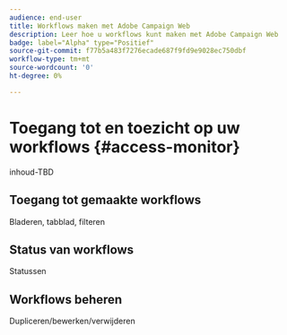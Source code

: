 ```yaml
---
audience: end-user
title: Workflows maken met Adobe Campaign Web
description: Leer hoe u workflows kunt maken met Adobe Campaign Web
badge: label="Alpha" type="Positief"
source-git-commit: f77b5a483f7276ecade687f9fd9e9028ec750dbf
workflow-type: tm+mt
source-wordcount: '0'
ht-degree: 0%

---
```



# Toegang tot en toezicht op uw workflows {#access-monitor}

inhoud-TBD

## Toegang tot gemaakte workflows

Bladeren, tabblad, filteren

## Status van workflows

Statussen

## Workflows beheren

Dupliceren/bewerken/verwijderen
